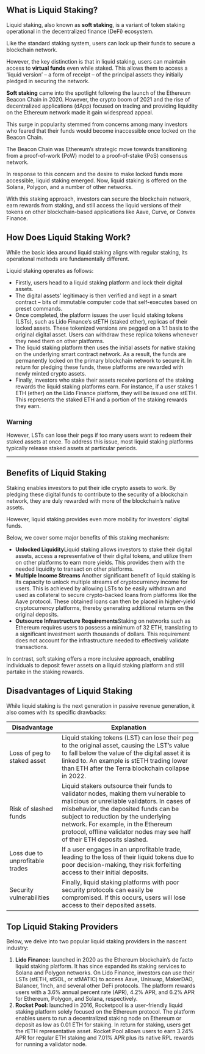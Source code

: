 ## What is Liquid Staking?
Liquid staking, also known as **soft staking**, is a variant of token staking operational in the decentralized finance (DeFi) ecosystem.


Like the standard staking system, users can lock up their funds to secure a blockchain network.

However, the key distinction is that in liquid staking, users can maintain access to **virtual funds** even while staked. This allows them to access a ‘liquid version’ – a form of receipt – of the principal assets they initially pledged in securing the network.


**Soft staking** came into the spotlight following the launch of the Ethereum Beacon Chain in 2020. However, the crypto boom of 2021 and the rise of decentralized applications (dApp) focused on trading and providing liquidity on the Ethereum network made it gain widespread appeal.

This surge in popularity stemmed from concerns among many investors who feared that their funds would become inaccessible once locked on the Beacon Chain.

The Beacon Chain was Ethereum’s strategic move towards transitioning from a proof-of-work (PoW) model to a proof-of-stake (PoS) consensus network.

In response to this concern and the desire to make locked funds more accessible, liquid staking emerged. Now, liquid staking is offered on the Solana, Polygon, and a number of other networks.

With this staking approach, investors can secure the blockchain network, earn rewards from staking, and still access the liquid versions of their tokens on other blockchain-based applications like Aave, Curve, or Convex Finance.



## How Does Liquid Staking Work?

While the basic idea around liquid staking aligns with regular staking, its operational methods are fundamentally different.

Liquid staking operates as follows:

- Firstly, users head to a liquid staking platform and lock their digital assets.
- The digital assets’ legitimacy is then verified and kept in a smart contract – bits of immutable computer code that self-executes based on preset commands.
- Once completed, the platform issues the user liquid staking tokens (LSTs), such as Lido Finance’s stETH (staked ether), replicas of their locked assets. These tokenized versions are pegged on a 1:1 basis to the original digital asset. Users can withdraw these replica tokens whenever they need them on other platforms.
- The liquid staking platform then uses the initial assets for native staking on the underlying smart contract network. As a result, the funds are permanently locked on the primary blockchain network to secure it. In return for pledging these funds, these platforms are rewarded with newly minted crypto assets.
- Finally, investors who stake their assets receive portions of the staking rewards the liquid staking platforms earn. For instance, if a user stakes 1 ETH (ether) on the Lido Finance platform, they will be issued one stETH. This represents the staked ETH and a portion of the staking rewards they earn.

### Warning
However, LSTs can lose their pegs if too many users want to redeem their staked assets at once. To address this issue, most liquid staking platforms typically release staked assets at particular periods.

----
## Benefits of Liquid Staking

Staking enables investors to put their idle crypto assets to work. By pledging these digital funds to contribute to the security of a blockchain network, they are duly rewarded with more of the blockchain’s native assets.

However, liquid staking provides even more mobility for investors’ digital funds.

Below, we cover some major benefits of this staking mechanism:

- **Unlocked Liquidity**Liquid staking allows investors to stake their digital assets, access a representative of their digital tokens, and utilize them on other platforms to earn more yields. This provides them with the needed liquidity to transact on other platforms.
- **Multiple Income Streams**
Another significant benefit of liquid staking is its capacity to unlock multiple streams of cryptocurrency income for users. This is achieved by allowing LSTs to be easily withdrawn and used as collateral to secure crypto-backed loans from platforms like the Aave protocol. These obtained loans can then be placed in higher-yield cryptocurrency platforms, thereby generating additional returns on the original deposits.
- **Outsource Infrastructure Requirements**Staking on networks such as Ethereum requires users to possess a minimum of 32 ETH, translating to a significant investment worth thousands of dollars. This requirement does not account for the infrastructure needed to effectively validate transactions.

In contrast, soft staking offers a more inclusive approach, enabling individuals to deposit fewer assets on a liquid staking platform and still partake in the staking rewards.

## Disadvantages of Liquid Staking



While liquid staking is the next generation in passive revenue generation, it also comes with its specific drawbacks:

| **Disadvantage** | **Explanation** |
| --- | --- |
| Loss of peg to staked asset | Liquid staking tokens (LST) can lose their peg to the original asset, causing the LST’s value to fall below the value of the digital asset it is linked to. An example is stETH trading lower than ETH after the Terra blockchain collapse in 2022. |
| Risk of slashed funds | Liquid stakers outsource their funds to validator nodes, making them vulnerable to malicious or unreliable validators. In cases of misbehavior, the deposited funds can be subject to reduction by the underlying network. For example, in the Ethereum protocol, offline validator nodes may see half of their ETH deposits slashed. |
| Loss due to unprofitable trades | If a user engages in an unprofitable trade, leading to the loss of their liquid tokens due to poor decision-making, they risk forfeiting access to their initial deposits. |
| Security vulnerabilities | Finally, liquid staking platforms with poor security protocols can easily be compromised. If this occurs, users will lose access to their deposited assets. |



## Top Liquid Staking Providers

Below, we delve into two popular liquid staking providers in the nascent industry:

1. **Lido Finance:** launched in 2020 as the Ethereum blockchain’s de facto liquid staking platform. It has since expanded its staking services to Solana and Polygon networks. On Lido Finance, investors can use their LSTs (stETH, stSOL, or stMATIC) to access Aave, Uniswap, MakerDAO, Balancer, 1Inch, and several other DeFi protocols. The platform rewards users with a 3.6% annual percent rate (APR), 4.2% APR, and 6.2% APR for Ethereum, Polygon, and Solana, respectively.
2. **Rocket Pool:** launched in 2016, Rocketpool is a user-friendly liquid staking platform solely focused on the Ethereum protocol. The platform enables users to run a decentralized staking node on Ethereum or deposit as low as 0.01 ETH for staking. In return for staking, users get the rETH representative asset. Rocket Pool allows users to earn 3.24% APR for regular ETH staking and 7.01% APR plus its native RPL rewards for running a validator node.
